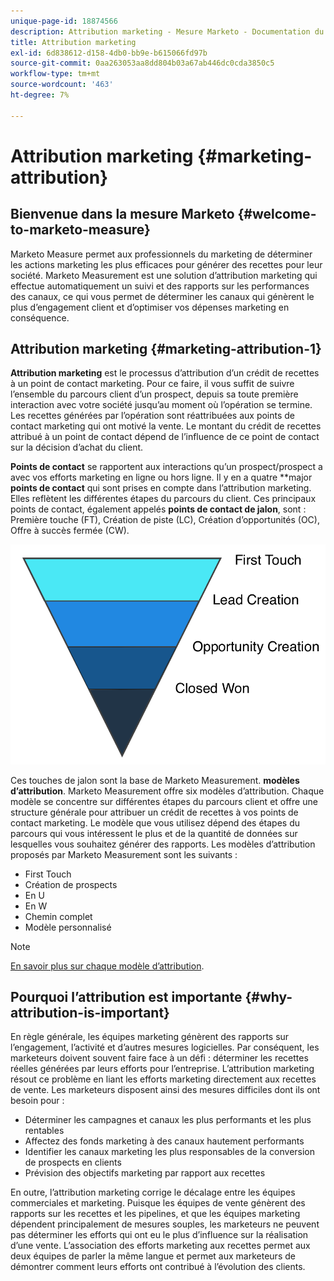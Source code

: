 ```yaml
---
unique-page-id: 18874566
description: Attribution marketing - Mesure Marketo - Documentation du produit
title: Attribution marketing
exl-id: 6d838612-d158-4db0-bb9e-b615066fd97b
source-git-commit: 0aa263053aa8dd804b03a67ab446dc0cda3850c5
workflow-type: tm+mt
source-wordcount: '463'
ht-degree: 7%

---
```


# Attribution marketing {#marketing-attribution}

## Bienvenue dans la mesure Marketo {#welcome-to-marketo-measure}

Marketo Measure permet aux professionnels du marketing de déterminer les actions marketing les plus efficaces pour générer des recettes pour leur société. Marketo Measurement est une solution d’attribution marketing qui effectue automatiquement un suivi et des rapports sur les performances des canaux, ce qui vous permet de déterminer les canaux qui génèrent le plus d’engagement client et d’optimiser vos dépenses marketing en conséquence.

## Attribution marketing {#marketing-attribution-1}

**Attribution marketing** est le processus d’attribution d’un crédit de recettes à un point de contact marketing. Pour ce faire, il vous suffit de suivre l’ensemble du parcours client d’un prospect, depuis sa toute première interaction avec votre société jusqu’au moment où l’opération se termine. Les recettes générées par l’opération sont réattribuées aux points de contact marketing qui ont motivé la vente. Le montant du crédit de recettes attribué à un point de contact dépend de l’influence de ce point de contact sur la décision d’achat du client.

**Points de contact** se rapportent aux interactions qu’un prospect/prospect a avec vos efforts marketing en ligne ou hors ligne. Il y en a quatre **major **points de contact** qui sont prises en compte dans l’attribution marketing. Elles reflètent les différentes étapes du parcours du client. Ces principaux points de contact, également appelés **points de contact de jalon**, sont : Première touche (FT), Création de piste (LC), Création d’opportunités (OC), Offre à succès fermée (CW).

![](assets/1.png)

Ces touches de jalon sont la base de Marketo Measurement. **modèles d’attribution**. Marketo Measurement offre six modèles d’attribution. Chaque modèle se concentre sur différentes étapes du parcours client et offre une structure générale pour attribuer un crédit de recettes à vos points de contact marketing. Le modèle que vous utilisez dépend des étapes du parcours qui vous intéressent le plus et de la quantité de données sur lesquelles vous souhaitez générer des rapports. Les modèles d’attribution proposés par Marketo Measurement sont les suivants :

* First Touch
* Création de prospects
* En U
* En W
* Chemin complet
* Modèle personnalisé

>[!NOTE]
>
>[En savoir plus sur chaque modèle d’attribution](/help/introduction-to-marketo-measure/overview-resources/marketo-measure-attribution-models.md).

## Pourquoi l’attribution est importante {#why-attribution-is-important}

En règle générale, les équipes marketing génèrent des rapports sur l’engagement, l’activité et d’autres mesures logicielles. Par conséquent, les marketeurs doivent souvent faire face à un défi : déterminer les recettes réelles générées par leurs efforts pour l’entreprise. L’attribution marketing résout ce problème en liant les efforts marketing directement aux recettes de vente. Les marketeurs disposent ainsi des mesures difficiles dont ils ont besoin pour :

* Déterminer les campagnes et canaux les plus performants et les plus rentables
* Affectez des fonds marketing à des canaux hautement performants
* Identifier les canaux marketing les plus responsables de la conversion de prospects en clients
* Prévision des objectifs marketing par rapport aux recettes

En outre, l’attribution marketing corrige le décalage entre les équipes commerciales et marketing. Puisque les équipes de vente génèrent des rapports sur les recettes et les pipelines, et que les équipes marketing dépendent principalement de mesures souples, les marketeurs ne peuvent pas déterminer les efforts qui ont eu le plus d’influence sur la réalisation d’une vente. L’association des efforts marketing aux recettes permet aux deux équipes de parler la même langue et permet aux marketeurs de démontrer comment leurs efforts ont contribué à l’évolution des clients.
